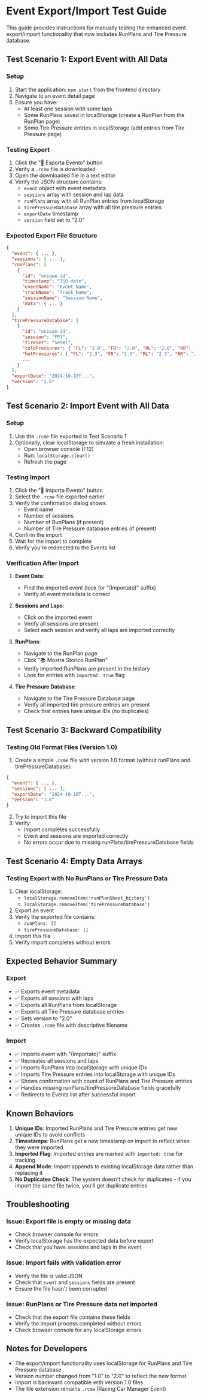 # Event Export/Import Test Guide

This guide provides instructions for manually testing the enhanced event export/import functionality that now includes RunPlans and Tire Pressure database.

## Test Scenario 1: Export Event with All Data

### Setup
1. Start the application: `npm start` from the frontend directory
2. Navigate to an event detail page
3. Ensure you have:
   - At least one session with some laps
   - Some RunPlans saved in localStorage (create a RunPlan from the RunPlan page)
   - Some Tire Pressure entries in localStorage (add entries from Tire Pressure page)

### Testing Export
1. Click the "💾 Esporta Evento" button
2. Verify a `.rcme` file is downloaded
3. Open the downloaded file in a text editor
4. Verify the JSON structure contains:
   - `event` object with event metadata
   - `sessions` array with session and lap data
   - `runPlans` array with all RunPlan entries from localStorage
   - `tirePressureDatabase` array with all tire pressure entries
   - `exportDate` timestamp
   - `version` field set to "2.0"

### Expected Export File Structure
```json
{
  "event": { ... },
  "sessions": [ ... ],
  "runPlans": [
    {
      "id": "unique-id",
      "timestamp": "ISO-date",
      "eventName": "Event Name",
      "trackName": "Track Name",
      "sessionName": "Session Name",
      "data": { ... }
    }
  ],
  "tirePressureDatabase": [
    {
      "id": "unique-id",
      "session": "FP1",
      "tireSet": "Set#1",
      "coldPressures": { "FL": "2.0", "FR": "2.0", "RL": "2.0", "RR": "2.0" },
      "hotPressures": { "FL": "2.3", "FR": "2.3", "RL": "2.3", "RR": "2.3" },
      ...
    }
  ],
  "exportDate": "2024-10-10T...",
  "version": "2.0"
}
```

## Test Scenario 2: Import Event with All Data

### Setup
1. Use the `.rcme` file exported in Test Scenario 1
2. Optionally, clear localStorage to simulate a fresh installation:
   - Open browser console (F12)
   - Run: `localStorage.clear()`
   - Refresh the page

### Testing Import
1. Click the "📂 Importa Evento" button
2. Select the `.rcme` file exported earlier
3. Verify the confirmation dialog shows:
   - Event name
   - Number of sessions
   - Number of RunPlans (if present)
   - Number of Tire Pressure database entries (if present)
4. Confirm the import
5. Wait for the import to complete
6. Verify you're redirected to the Events list

### Verification After Import
1. **Event Data**: 
   - Find the imported event (look for "(Importato)" suffix)
   - Verify all event metadata is correct
   
2. **Sessions and Laps**:
   - Click on the imported event
   - Verify all sessions are present
   - Select each session and verify all laps are imported correctly
   
3. **RunPlans**:
   - Navigate to the RunPlan page
   - Click "📚 Mostra Storico RunPlan"
   - Verify imported RunPlans are present in the history
   - Look for entries with `imported: true` flag
   
4. **Tire Pressure Database**:
   - Navigate to the Tire Pressure Database page
   - Verify all imported tire pressure entries are present
   - Check that entries have unique IDs (no duplicates)

## Test Scenario 3: Backward Compatibility

### Testing Old Format Files (Version 1.0)
1. Create a simple `.rcme` file with version 1.0 format (without runPlans and tirePressureDatabase):
```json
{
  "event": { ... },
  "sessions": [ ... ],
  "exportDate": "2024-10-10T...",
  "version": "1.0"
}
```
2. Try to import this file
3. Verify:
   - Import completes successfully
   - Event and sessions are imported correctly
   - No errors occur due to missing runPlans/tirePressureDatabase fields

## Test Scenario 4: Empty Data Arrays

### Testing Export with No RunPlans or Tire Pressure Data
1. Clear localStorage:
   - `localStorage.removeItem('runPlanSheet_history')`
   - `localStorage.removeItem('tirePressureDatabase')`
2. Export an event
3. Verify the exported file contains:
   - `runPlans: []`
   - `tirePressureDatabase: []`
4. Import this file
5. Verify import completes without errors

## Expected Behavior Summary

### Export
- ✅ Exports event metadata
- ✅ Exports all sessions with laps
- ✅ Exports all RunPlans from localStorage
- ✅ Exports all Tire Pressure database entries
- ✅ Sets version to "2.0"
- ✅ Creates `.rcme` file with descriptive filename

### Import
- ✅ Imports event with "(Importato)" suffix
- ✅ Recreates all sessions and laps
- ✅ Imports RunPlans into localStorage with unique IDs
- ✅ Imports Tire Pressure entries into localStorage with unique IDs
- ✅ Shows confirmation with count of RunPlans and Tire Pressure entries
- ✅ Handles missing runPlans/tirePressureDatabase fields gracefully
- ✅ Redirects to Events list after successful import

## Known Behaviors

1. **Unique IDs**: Imported RunPlans and Tire Pressure entries get new unique IDs to avoid conflicts
2. **Timestamps**: RunPlans get a new timestamp on import to reflect when they were imported
3. **Imported Flag**: Imported entries are marked with `imported: true` for tracking
4. **Append Mode**: Import appends to existing localStorage data rather than replacing it
5. **No Duplicates Check**: The system doesn't check for duplicates - if you import the same file twice, you'll get duplicate entries

## Troubleshooting

### Issue: Export file is empty or missing data
- Check browser console for errors
- Verify localStorage has the expected data before export
- Check that you have sessions and laps in the event

### Issue: Import fails with validation error
- Verify the file is valid JSON
- Check that `event` and `sessions` fields are present
- Ensure the file hasn't been corrupted

### Issue: RunPlans or Tire Pressure data not imported
- Check that the export file contains these fields
- Verify the import process completed without errors
- Check browser console for any localStorage errors

## Notes for Developers

- The export/import functionality uses localStorage for RunPlans and Tire Pressure database
- Version number changed from "1.0" to "2.0" to reflect the new format
- Import is backward compatible with version 1.0 files
- The file extension remains `.rcme` (Racing Car Manager Event)
